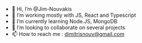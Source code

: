 - 👋 Hi, I’m @Jim-Nouvakis
- 👀 I’m working mostly with  JS, React and Typescript
- 🌱 I’m currently learning Node.JS, MongoDB
- 💞️ I’m looking to collaborate on several projects
- 📫 How to reach me : dimitrisnouv@gmail.com

<!---
Jim-Nouvakis/Jim-Nouvakis is a ✨ special ✨ repository because its `README.md` (this file) appears on your GitHub profile.
You can click the Preview link to take a look at your changes.
--->

